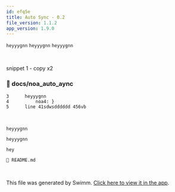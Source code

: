```yaml
---
id: efq5e
title: Auto Sync - 0.2
file_version: 1.1.2
app_version: 1.9.0
---
```


`heyyygnn`<swm-token data-swm-token=":docs/noa_auto_aync:3:0:0:`heyyygnn`"/> `heyyygnn`<swm-token data-swm-token=":docs/noa_auto_aync:3:0:0:`heyyygnn`"/> `heyyygnn`<swm-token data-swm-token=":docs/noa_auto_aync:3:0:0:`heyyygnn`"/>

<br/>

snippet 1 - copy x2
<!-- NOTE-swimm-snippet: the lines below link your snippet to Swimm -->
### 📄 docs/noa_auto_aync
```
3      heyyygnn
4          noa4: }
5      line 41sdwsdddddd 456vb
```

<br/>

`heyyygnn`<swm-token data-swm-token=":docs/noa_auto_aync:3:0:0:`heyyygnn`"/>

`heyyygnn`<swm-token data-swm-token=":docs/noa_auto_aync:3:0:0:`heyyygnn`"/>

`hey`<swm-token data-swm-token=":docs/noa_auto_aync:1:10:10:`dana onaa faba ground control  hey noaaa dana onna faba ground control }`"/>

`📄 README.md`

<br/>

This file was generated by Swimm. [Click here to view it in the app](http://localhost:5000/repos/Z2l0aHViJTNBJTNBTm9hUmVwbyUzQSUzQU5vYW96ZXI=/docs/efq5e).
